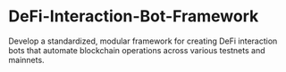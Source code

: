 # DeFi-Interaction-Bot-Framework
Develop a standardized, modular framework for creating DeFi interaction bots that automate blockchain operations across various testnets and mainnets.

